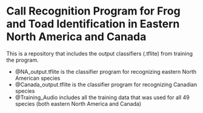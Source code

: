 # Call Recognition Program for Frog and Toad Identification in Eastern North America and Canada

This is a repository that includes the output classifiers (.tflite) from training the program. 

- @NA_output.tflite is the classifier program for recognizing eastern North American species
- @Canada_output.tflite is the classifier program for recognizing Canadian species
- @Training_Audio includes all the training data that was used for all 49 species (both eastern North America and Canada)
